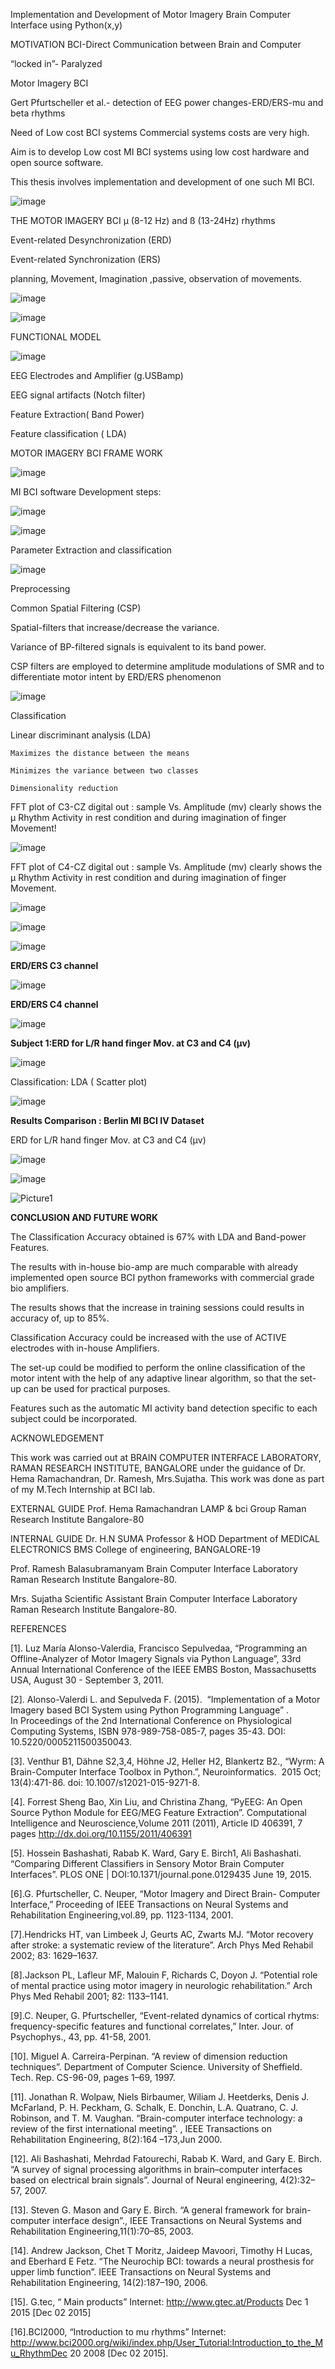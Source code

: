 
Implementation and Development of Motor Imagery Brain Computer Interface using Python(x,y)


MOTIVATION
  BCI-Direct Communication between Brain and Computer
  
  “locked in”- Paralyzed
  
  Motor Imagery BCI
  
  Gert Pfurtscheller et al.- detection of EEG power changes-ERD/ERS-mu and beta rhythms
  
  Need of  Low cost BCI systems
      Commercial systems costs are very high.

 Aim is to develop Low cost MI BCI  systems using low cost hardware and open source software.

This thesis  involves implementation and development of one such  MI BCI.

![image](https://user-images.githubusercontent.com/117635899/213846615-6d63e125-d91c-4e99-9b0a-3537e822f8cf.png)


THE MOTOR IMAGERY BCI
  µ (8-12 Hz) and ß (13-24Hz) rhythms
  
  Event-related Desynchronization (ERD)
  
  Event-related Synchronization (ERS)
  
  planning, Movement, Imagination ,passive, observation of movements.

![image](https://user-images.githubusercontent.com/117635899/213846669-65caf57d-59ee-40f4-856d-07ec5cb21ac5.png)

![image](https://user-images.githubusercontent.com/117635899/213846679-0a2eb8e7-e984-4cbc-8fda-0a8ae9991b39.png)

FUNCTIONAL MODEL

![image](https://user-images.githubusercontent.com/117635899/213846708-893487d3-453d-4114-9049-ed0c60aa5bab.png)

EEG Electrodes and Amplifier (g.USBamp)

EEG signal artifacts (Notch filter)

Feature Extraction( Band Power)

Feature classification ( LDA)

MOTOR IMAGERY BCI FRAME WORK

![image](https://user-images.githubusercontent.com/117635899/213846758-0d766411-4934-43dd-b336-6de002902733.png)

MI BCI software Development steps:

![image](https://user-images.githubusercontent.com/117635899/213846909-138796b0-16ba-4ef8-8a86-4317053c7641.png)

![image](https://user-images.githubusercontent.com/117635899/213846923-9612bc2f-a7e2-465c-8ead-6d6c7544d039.png)

Parameter Extraction and classification

![image](https://user-images.githubusercontent.com/117635899/213846933-f8cf8d22-1173-413b-9b63-3c731de58b18.png)

Preprocessing

Common Spatial Filtering (CSP)

  Spatial-filters that increase/decrease the variance.
  
  Variance of BP-filtered signals is equivalent to its band power.
  
  CSP filters are employed to determine amplitude modulations of SMR and to differentiate motor intent by ERD/ERS phenomenon

![image](https://user-images.githubusercontent.com/117635899/213846983-84de30e5-92cf-4127-83eb-392d7e05abad.png)

Classification

Linear discriminant analysis (LDA)

    Maximizes the distance between the means 

    Minimizes the variance between two classes

    Dimensionality reduction

FFT  plot of C3-CZ digital out : sample Vs. Amplitude (mv) clearly shows the µ  Rhythm Activity in rest condition and during  imagination of  finger Movement!

![image](https://user-images.githubusercontent.com/117635899/213847109-628d3724-b369-4d06-b0bb-685a9ac6af73.png)

FFT  plot of C4-CZ digital out : sample Vs. Amplitude (mv) clearly shows the µ  Rhythm Activity in rest condition and during  imagination of  finger Movement.

![image](https://user-images.githubusercontent.com/117635899/213847128-3069053d-9433-4664-a8d4-0b7dda433632.png)

![image](https://user-images.githubusercontent.com/117635899/213847143-aa835e59-162f-452f-b9b2-5f99e965ab38.png)

![image](https://user-images.githubusercontent.com/117635899/213847179-229813f0-d082-4903-b3b6-ac60d74360ff.png)

**ERD/ERS C3 channel**

![image](https://user-images.githubusercontent.com/117635899/213847423-5b9e0e1e-043b-422e-93b4-51c323f9e957.png)

**ERD/ERS C4 channel**

![image](https://user-images.githubusercontent.com/117635899/213847445-985a58a7-5db0-4270-aa4f-2fc055b046bc.png)

 **Subject 1:ERD for L/R hand finger Mov. at C3 and C4 (µv)**
 
![image](https://user-images.githubusercontent.com/117635899/213847529-99220438-1f44-43d8-9838-7de9dcc7c806.png)

Classification: LDA ( Scatter plot)

![image](https://user-images.githubusercontent.com/117635899/213847606-25762693-f940-4cda-86ab-320ffc87537f.png)

**Results Comparison : Berlin MI BCI IV Dataset**

ERD for L/R hand finger Mov. at C3 and C4 (µv)

![image](https://user-images.githubusercontent.com/117635899/213847634-dc7795f0-95b6-4595-abe2-388619c19113.png)

![image](https://user-images.githubusercontent.com/117635899/213847683-314297d5-caab-42fa-a7c5-60f6d864ce4a.png)

![Picture1](https://user-images.githubusercontent.com/117635899/213847705-9b059671-0f7f-4552-ba41-ed05ed018925.png)

**CONCLUSION AND FUTURE WORK**

 The Classification Accuracy obtained is  67% with  LDA  and Band-power Features.

The results with in-house bio-amp are  much comparable with already implemented  open source BCI python frameworks with  commercial grade  bio amplifiers.

 The results shows that the increase in training  sessions could results in accuracy  of, up to  85%.

 Classification Accuracy  could be increased with the use of ACTIVE  electrodes  with in-house Amplifiers.

The set-up could be modified to perform the online classification of the motor intent with the help of any adaptive linear algorithm, so that the set-up can be used for practical purposes.

Features such as the automatic MI activity band detection specific to each subject could be incorporated.

ACKNOWLEDGEMENT

This work was carried out at BRAIN COMPUTER INTERFACE LABORATORY, RAMAN RESEARCH INSTITUTE, BANGALORE under the guidance of Dr. Hema Ramachandran, Dr. Ramesh, Mrs.Sujatha. This work was done as part of my M.Tech Internship at BCI lab.

EXTERNAL GUIDE
Prof. Hema  Ramachandran
LAMP & bci Group
Raman  Research  Institute
Bangalore-80

INTERNAL GUIDE
Dr. H.N SUMA
Professor  &  HOD
Department of  MEDICAL  ELECTRONICS
BMS College  of engineering, BANGALORE-19

Prof. Ramesh Balasubramanyam
Brain Computer Interface Laboratory
Raman Research Institute
Bangalore-80.

Mrs. Sujatha
Scientific Assistant
Brain Computer Interface Laboratory
Raman Research Institute
Bangalore-80.


REFERENCES

[1]. Luz María Alonso-Valerdia, Francisco Sepulvedaa, “Programming an Offline-Analyzer of Motor Imagery Signals via Python Language”, 33rd Annual International Conference of the IEEE EMBS Boston, Massachusetts USA, August 30 - September 3, 2011.

[2]. Alonso-Valerdi L. and Sepulveda F. (2015).  “Implementation of a Motor Imagery based BCI System using Python Programming Language” . In Proceedings of the 2nd International Conference on Physiological Computing Systems, ISBN 978-989-758-085-7, pages 35-43. DOI: 10.5220/0005211500350043.

[3]. Venthur B1, Dähne S2,3,4, Höhne J2, Heller H2, Blankertz B2., “Wyrm: A Brain-Computer Interface Toolbox in Python.”, Neuroinformatics.  2015 Oct;   13(4):471-86. doi: 10.1007/s12021-015-9271-8.

[4]. Forrest Sheng Bao, Xin Liu, and Christina Zhang, “PyEEG: An Open Source Python Module for EEG/MEG Feature Extraction”. Computational Intelligence and Neuroscience,Volume 2011 (2011), Article ID 406391, 7 pages
http://dx.doi.org/10.1155/2011/406391

[5]. Hossein Bashashati, Rabab K. Ward, Gary E. Birch1, Ali Bashashati. “Comparing Different Classifiers in Sensory Motor Brain Computer Interfaces”. PLOS ONE | DOI:10.1371/journal.pone.0129435 June 19, 2015.

[6].G. Pfurtscheller, C. Neuper, “Motor Imagery and Direct Brain- Computer Interface,” Proceeding of IEEE Transactions on Neural Systems and Rehabilitation Engineering,vol.89, pp. 1123-1134, 2001.


[7].Hendricks HT, van Limbeek J, Geurts AC, Zwarts MJ. “Motor recovery after stroke: a systematic review of the literature”. Arch Phys Med Rehabil 2002; 83: 1629–1637.


[8].Jackson PL, Lafleur MF, Malouin F, Richards C, Doyon J. “Potential role of mental practice using motor imagery in neurologic rehabilitation.” Arch Phys Med Rehabil 2001; 82: 1133–1141.


[9].C. Neuper, G. Pfurtscheller, “Event-related dynamics of cortical rhytms: frequency-specific features and functional correlates,” Inter. Jour. of Psychophys., 43, pp. 41-58, 2001.


[10]. Miguel A. Carreira-Perpinan. “A review of dimension reduction techniques”. Department of Computer Science. University of Sheffield. Tech. Rep. CS-96-09, pages 1–69, 1997.

[11]. Jonathan R. Wolpaw, Niels Birbaumer, Wiliam J. Heetderks, Denis J. McFarland, P. H. Peckham, G. Schalk, E. Donchin, L.A. Quatrano, C. J. Robinson, and T. M. Vaughan. “Brain-computer interface technology: a review of the first international meeting”. , IEEE Transactions on  Rehabilitation Engineering, 8(2):164 –173,Jun 2000.

[12]. Ali Bashashati, Mehrdad Fatourechi, Rabab K. Ward, and Gary E. Birch. “A survey of signal processing algorithms in brain–computer interfaces based on electrical brain signals”. Journal of Neural engineering, 4(2):32–57, 2007.

[13]. Steven G. Mason and Gary E. Birch. “A general framework for brain-computer interface design”., IEEE Transactions on Neural Systems and Rehabilitation Engineering,11(1):70–85, 2003.

[14]. Andrew Jackson, Chet T Moritz, Jaideep Mavoori, Timothy H Lucas, and Eberhard E Fetz. “The Neurochip BCI: towards a neural prosthesis for upper limb function”. IEEE Transactions on Neural Systems and Rehabilitation Engineering, 14(2):187–190, 2006.

[15]. G.tec, “ Main products” Internet: http://www.gtec.at/Products Dec 1 2015 [Dec 02 2015]

[16].BCI2000, “Introduction to mu rhythms” Internet: http://www.bci2000.org/wiki/index.php/User_Tutorial:Introduction_to_the_Mu_RhythmDec 20 2008 [Dec 02 2015].












